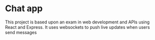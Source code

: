 # Chat app
This project is based upon an exam in web development and APIs using React and Express. It uses websockets to push live updates when users send messages
